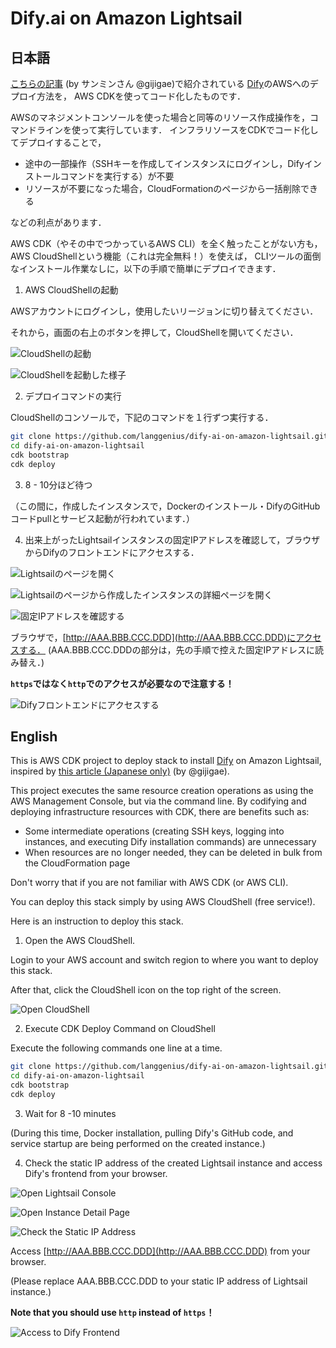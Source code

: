 # Dify.ai on Amazon Lightsail

## 日本語

[こちらの記事](https://note.com/sangmin/n/nbb4db69784e8) (by サンミンさん @gijigae)で紹介されている
[Dify](https://github.com/langgenius/dify)のAWSへのデプロイ方法を，
AWS CDKを使ってコード化したものです．

AWSのマネジメントコンソールを使った場合と同等のリソース作成操作を，コマンドラインを使って実行しています．
インフラリソースをCDKでコード化してデプロイすることで，

- 途中の一部操作（SSHキーを作成してインスタンスにログインし，Difyインストールコマンドを実行する）が不要
- リソースが不要になった場合，CloudFormationのページから一括削除できる

などの利点があります．

AWS CDK（やその中でつかっているAWS CLI）を全く触ったことがない方も，AWS CloudShellという機能（これは完全無料！）を使えば，
CLIツールの面倒なインストール作業なしに，以下の手順で簡単にデプロイできます．

1. AWS CloudShellの起動

AWSアカウントにログインし，使用したいリージョンに切り替えてください．

それから，画面の右上のボタンを押して，CloudShellを開いてください．

![CloudShellの起動](doc/JP-01-CloudShell.png)

![CloudShellを起動した様子](doc/JP-02-CloudShell-Started.png)


2. デプロイコマンドの実行

CloudShellのコンソールで，下記のコマンドを１行ずつ実行する．

```sh
git clone https://github.com/langgenius/dify-ai-on-amazon-lightsail.git
cd dify-ai-on-amazon-lightsail
cdk bootstrap
cdk deploy
```

3. 8 - 10分ほど待つ

（この間に，作成したインスタンスで，Dockerのインストール・DifyのGitHubコードpullとサービス起動が行われています．）

4. 出来上がったLightsailインスタンスの固定IPアドレスを確認して，ブラウザからDifyのフロントエンドにアクセスする．

![Lightsailのページを開く](doc/JP-03-Open-Lightsail.png)

![Lightsailのページから作成したインスタンスの詳細ページを開く](doc/JP-04-Open-Instance-Details.png)

![固定IPアドレスを確認する](doc/JP-05-Check-StaticIP.png)

ブラウザで，[http://AAA.BBB.CCC.DDD](http://AAA.BBB.CCC.DDD)にアクセスする．
(AAA.BBB.CCC.DDDの部分は，先の手順で控えた固定IPアドレスに読み替え．)

**`https`ではなく`http`でのアクセスが必要なので注意する！**

![Difyフロントエンドにアクセスする](doc/JP-06-Open-Dify.png)


## English

This is AWS CDK project to deploy stack to install [Dify](https://github.com/langgenius/dify) on Amazon Lightsail, inspired by [this article (Japanese only)](https://note.com/sangmin/n/nbb4db69784e8) (by @gijigae).

This project executes the same resource creation operations as using the AWS Management Console, but via the command line.
By codifying and deploying infrastructure resources with CDK, there are benefits such as:

- Some intermediate operations (creating SSH keys, logging into instances, and executing Dify installation commands) are unnecessary
- When resources are no longer needed, they can be deleted in bulk from the CloudFormation page

Don't worry that if you are not familiar with AWS CDK (or AWS CLI).

You can deploy this stack simply by using AWS CloudShell (free service!).

Here is an instruction to deploy this stack.

1. Open the AWS CloudShell.

Login to your AWS account and switch region to where you want to deploy this stack.

After that, click the CloudShell icon on the top right of the screen.

![Open CloudShell](doc/EN-01-CloudShell.png)

2. Execute CDK Deploy Command on CloudShell

Execute the following commands one line at a time.

```sh
git clone https://github.com/langgenius/dify-ai-on-amazon-lightsail.git
cd dify-ai-on-amazon-lightsail
cdk bootstrap
cdk deploy
```

3. Wait for 8 -10 minutes

(During this time, Docker installation, pulling Dify's GitHub code, and service startup are being performed on the created instance.)

4. Check the static IP address of the created Lightsail instance and access Dify's frontend from your browser.

![Open Lightsail Console](doc/EN-03-Open-Lightsail.png)

![Open Instance Detail Page](doc/EN-04-Open-Instance-Details.png)

![Check the Static IP Address](doc/EN-05-Check-StaticIP.png)

Access [http://AAA.BBB.CCC.DDD](http://AAA.BBB.CCC.DDD) from your browser.

(Please replace AAA.BBB.CCC.DDD to your static IP address of Lightsail instance.)

**Note that you should use `http` instead of `https`！**

![Access to Dify Frontend](doc/EN-06-Open-Dify.png)

